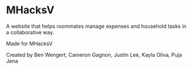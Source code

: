 # MHacksV
A website that helps roommates manage expenses and household tasks in a collaborative way.

Made for MHacksV

Created by Ben Wengert, Cameron Gagnon, Justin Lee, Kayla Oliva, Puja Jena


